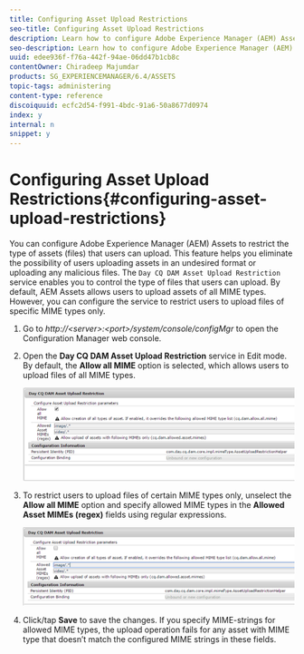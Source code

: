 ```yaml
---
title: Configuring Asset Upload Restrictions
seo-title: Configuring Asset Upload Restrictions
description: Learn how to configure Adobe Experience Manager (AEM) Assets to restrict the type of assets (files) that users can upload.
seo-description: Learn how to configure Adobe Experience Manager (AEM) Assets to restrict the type of assets (files) that users can upload.
uuid: edee936f-f76a-442f-94ae-06dd47b1cb8c
contentOwner: Chiradeep Majumdar
products: SG_EXPERIENCEMANAGER/6.4/ASSETS
topic-tags: administering
content-type: reference
discoiquuid: ecfc2d54-f991-4bdc-91a6-50a8677d0974
index: y
internal: n
snippet: y
---
```


# Configuring Asset Upload Restrictions{#configuring-asset-upload-restrictions}

You can configure Adobe Experience Manager (AEM) Assets to restrict the type of assets (files) that users can upload. This feature helps you eliminate the possibility of users uploading assets in an undesired format or uploading any malicious files. The `Day CQ DAM Asset Upload Restriction` service enables you to control the type of files that users can upload. By default, AEM Assets allows users to upload assets of all MIME types. However, you can configure the service to restrict users to upload files of specific MIME types only.

1. Go to *http://&lt;server&gt;:&lt;port&gt;/system/console/configMgr* to open the Configuration Manager web console.
1. Open the **Day CQ DAM Asset Upload Restriction** service in Edit mode. By default, the **Allow all MIME** option is selected, which allows users to upload files of all MIME types.

   ![](assets/chlimage_1-379.png)

1. To restrict users to upload files of certain MIME types only, unselect the **Allow all MIME** option and specify allowed MIME types in the **Allowed Asset MIMEs (regex)** fields using regular expressions.

   ![](assets/chlimage_1-380.png)

1. Click/tap **Save** to save the changes. If you specify MIME-strings for allowed MIME types, the upload operation fails for any asset with MIME type that doesn’t match the configured MIME strings in these fields.

